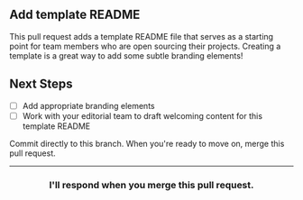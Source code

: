 ## Add template README

This pull request adds a template README file that serves as a starting point for team members who are open sourcing their projects. Creating a template is a great way to add some subtle branding elements!

## Next Steps

- [ ] Add appropriate branding elements
- [ ] Work with your editorial team to draft welcoming content for this template README

Commit directly to this branch. When you're ready to move on, merge this pull request.

<hr>
<h3 align="center">I'll respond when you merge this pull request.</h3>